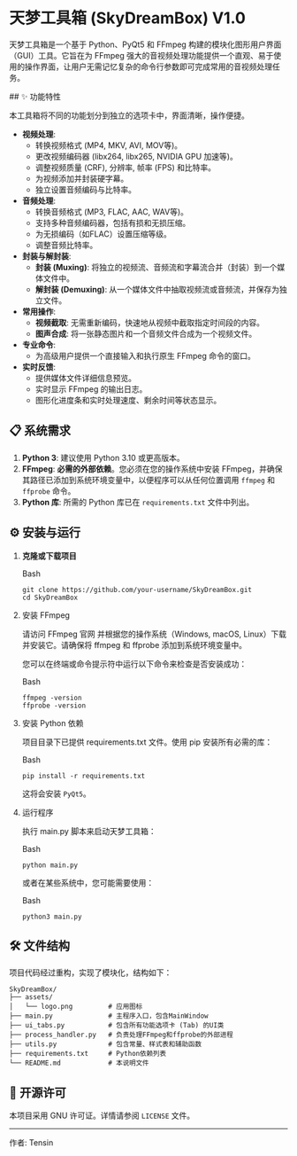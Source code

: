 # 天梦工具箱 (SkyDreamBox) V1.0



天梦工具箱是一个基于 Python、PyQt5 和 FFmpeg 构建的模块化图形用户界面（GUI）工具。它旨在为 FFmpeg 强大的音视频处理功能提供一个直观、易于使用的操作界面，让用户无需记忆复杂的命令行参数即可完成常用的音视频处理任务。

\## ✨ 功能特性

本工具箱将不同的功能划分到独立的选项卡中，界面清晰，操作便捷。

- **视频处理**:
  - 转换视频格式 (MP4, MKV, AVI, MOV等)。
  - 更改视频编码器 (libx264, libx265, NVIDIA GPU 加速等)。
  - 调整视频质量 (CRF), 分辨率, 帧率 (FPS) 和比特率。
  - 为视频添加并封装硬字幕。
  - 独立设置音频编码与比特率。
- **音频处理**:
  - 转换音频格式 (MP3, FLAC, AAC, WAV等)。
  - 支持多种音频编码器，包括有损和无损压缩。
  - 为无损编码（如FLAC）设置压缩等级。
  - 调整音频比特率。
- **封装与解封装**:
  - **封装 (Muxing)**: 将独立的视频流、音频流和字幕流合并（封装）到一个媒体文件中。
  - **解封装 (Demuxing)**: 从一个媒体文件中抽取视频流或音频流，并保存为独立文件。
- **常用操作**:
  - **视频截取**: 无需重新编码，快速地从视频中截取指定时间段的内容。
  - **图声合成**: 将一张静态图片和一个音频文件合成为一个视频文件。
- **专业命令**:
  - 为高级用户提供一个直接输入和执行原生 FFmpeg 命令的窗口。
- **实时反馈**:
  - 提供媒体文件详细信息预览。
  - 实时显示 FFmpeg 的输出日志。
  - 图形化进度条和实时处理速度、剩余时间等状态显示。



## 📋 系统需求



1. **Python 3**: 建议使用 Python 3.10 或更高版本。
2. **FFmpeg**: **必需的外部依赖**。您必须在您的操作系统中安装 FFmpeg，并确保其路径已添加到系统环境变量中，以便程序可以从任何位置调用 `ffmpeg` 和 `ffprobe` 命令。
3. **Python 库**: 所需的 Python 库已在 `requirements.txt` 文件中列出。



## ⚙️ 安装与运行



1. **克隆或下载项目**

   Bash

   ```
   git clone https://github.com/your-username/SkyDreamBox.git
   cd SkyDreamBox
   ```

2. 安装 FFmpeg

   请访问 FFmpeg 官网 并根据您的操作系统（Windows, macOS, Linux）下载并安装它。请确保将 ffmpeg 和 ffprobe 添加到系统环境变量中。

   您可以在终端或命令提示符中运行以下命令来检查是否安装成功：

   Bash

   ```
   ffmpeg -version
   ffprobe -version
   ```

3. 安装 Python 依赖

   项目目录下已提供 requirements.txt 文件。使用 pip 安装所有必需的库：

   Bash

   ```
   pip install -r requirements.txt
   ```

   这将会安装 `PyQt5`。

4. 运行程序

   执行 main.py 脚本来启动天梦工具箱：

   Bash

   ```
   python main.py
   ```

   或者在某些系统中，您可能需要使用：

   Bash

   ```
   python3 main.py
   ```



## 🛠️ 文件结构



项目代码经过重构，实现了模块化，结构如下：

```
SkyDreamBox/
├── assets/
│   └── logo.png         # 应用图标
├── main.py              # 主程序入口，包含MainWindow
├── ui_tabs.py           # 包含所有功能选项卡 (Tab) 的UI类
├── process_handler.py   # 负责处理FFmpeg和ffprobe的外部进程
├── utils.py             # 包含常量、样式表和辅助函数
├── requirements.txt     # Python依赖列表
└── README.md            # 本说明文件
```



## 📜 开源许可



本项目采用 GNU 许可证。详情请参阅 `LICENSE` 文件。

------

作者: Tensin